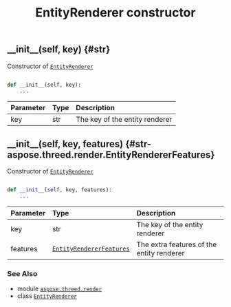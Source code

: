 ﻿---
title: EntityRenderer constructor
second_title: Aspose.3D for Python via .NET API References
description: 
type: docs
weight: 10
url: /python-net/aspose.threed.render/entityrenderer/__init__/
is_root: false
---

## \_\_init\_\_(self, key) {#str}

Constructor of [`EntityRenderer`](/3d/python-net/aspose.threed.render/entityrenderer)



```python

def __init__(self, key):
    ...
```


| Parameter | Type | Description |
| :- | :- | :- |
| key | str | The key of the entity renderer |


## \_\_init\_\_(self, key, features) {#str-aspose.threed.render.EntityRendererFeatures}

Constructor of [`EntityRenderer`](/3d/python-net/aspose.threed.render/entityrenderer)



```python

def __init__(self, key, features):
    ...
```


| Parameter | Type | Description |
| :- | :- | :- |
| key | str | The key of the entity renderer |
| features | [`EntityRendererFeatures`](/3d/python-net/aspose.threed.render/entityrendererfeatures) | The extra features of the entity renderer |



### See Also
* module [`aspose.threed.render`](../../)
* class [`EntityRenderer`](/3d/python-net/aspose.threed.render/entityrenderer)
